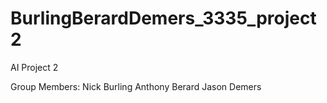 # BurlingBerardDemers_3335_project2
AI Project 2

Group Members:
Nick Burling
Anthony Berard
Jason Demers
